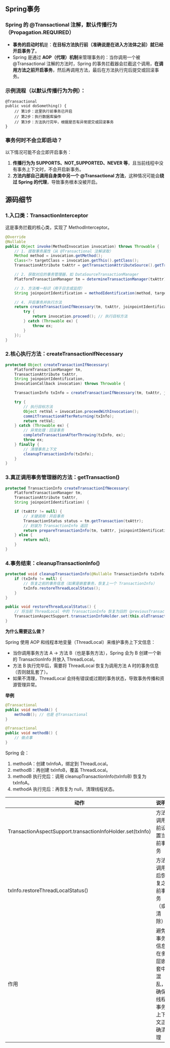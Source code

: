 ## Spring事务

### Spring 的 @Transactional 注解，默认传播行为（Propagation.REQUIRED）

- **事务的启动时机**是：**在目标方法执行前（准确说是在进入方法体之前）就已经开启事务了**。
- Spring 是通过 **AOP（代理）机制**来管理事务的：当你调用一个被 @Transactional 注解的方法时，Spring 的事务拦截器会拦截这个调用，**在调用方法之前开启事务**，然后再调用方法，最后在方法执行完后提交或回滚事务。

### **示例流程（以默认传播行为为例）：**



```
@Transactional
public void doSomething() {
    // 第1步：这里执行前事务已开启
    // 第2步：执行数据库操作
    // 第3步：方法执行完毕，根据是否有异常提交或回滚事务
}
```



### **事务何时不会立即启动？**

以下情况可能不会立即开启事务：

1. **传播行为为 SUPPORTS、NOT_SUPPORTED、NEVER 等**，且当前线程中没有事务上下文时，不会开启新事务。
2. **方法内部自己调用自身类中另一个 @Transactional 方法**，这种情况可能会**绕过 Spring 的代理**，导致事务根本没被开启。



## 源码细节

### **1.入口类：TransactionInterceptor**

这是事务拦截的核心类，实现了 MethodInterceptor。

```java
@Override
@Nullable
public Object invoke(MethodInvocation invocation) throws Throwable {
    // 1. 提取事务属性（从 @Transactional 注解读取）
    Method method = invocation.getMethod();
    Class<?> targetClass = invocation.getThis().getClass();
    TransactionAttribute txAttr = getTransactionAttributeSource().getTransactionAttribute(method, targetClass);

    // 2. 获取对应的事务管理器，如 DataSourceTransactionManager
    PlatformTransactionManager tm = determineTransactionManager(txAttr);

    // 3. 方法唯一标识（用于日志或监控）
    String joinpointIdentification = methodIdentification(method, targetClass);

    // 4. 开启事务并执行方法
    return createTransactionIfNecessary(tm, txAttr, joinpointIdentification, () -> {
        try {
            return invocation.proceed(); // 执行目标方法
        } catch (Throwable ex) {
            throw ex;
        }
    });
}
```

### **2.核心执行方法：createTransactionIfNecessary**

```java
protected Object createTransactionIfNecessary(
    PlatformTransactionManager tm, 
    TransactionAttribute txAttr,
    String joinpointIdentification,
    InvocationCallback invocation) throws Throwable {

    TransactionInfo txInfo = createTransactionIfNecessary(tm, txAttr, joinpointIdentification);

    try {
        // 执行目标方法
        Object retVal = invocation.proceedWithInvocation();
        commitTransactionAfterReturning(txInfo);
        return retVal;
    } catch (Throwable ex) {
        // 异常处理：回滚事务
        completeTransactionAfterThrowing(txInfo, ex);
        throw ex;
    } finally {
        // 清理事务上下文
        cleanupTransactionInfo(txInfo);
    }
}
```

### **3.真正调用事务管理器的方法：getTransaction()**

```java
protected TransactionInfo createTransactionIfNecessary(
    PlatformTransactionManager tm,
    TransactionAttribute txAttr,
    String joinpointIdentification) {

    if (txAttr != null) {
        // 关键调用：开启事务
        TransactionStatus status = tm.getTransaction(txAttr);
        // 封装为 TransactionInfo 返回
        return prepareTransactionInfo(tm, txAttr, joinpointIdentification, status);
    } else {
        return null;
    }
}
```

### 4.事务结束：cleanupTransactionInfo()

```java
protected void cleanupTransactionInfo(@Nullable TransactionInfo txInfo) {
    if (txInfo != null) {
        // 恢复之前的事务信息（如果是嵌套事务，恢复上一个 TransactionInfo）
        txInfo.restoreThreadLocalStatus();
    }
}
```

```java
public void restoreThreadLocalStatus() {
    // 将当前 ThreadLocal 中的 TransactionInfo 恢复为旧的（previousTransactionInfo）
    TransactionAspectSupport.transactionInfoHolder.set(this.oldTransactionInfo);
}
```

**为什么需要这么做？**

Spring 使用 AOP 和线程本地变量（ThreadLocal）来维护事务上下文信息：

- 当你调用事务方法 A -> 方法 B（也是事务方法），Spring 会为 B 创建一个新的 TransactionInfo 并放入 ThreadLocal。
- 方法 B 执行完毕后，需要将 ThreadLocal 恢复为调用方法 A 时的事务信息（否则就乱套了）。
- 如果不清理，ThreadLocal 会持有错误或过期的事务状态，导致事务传播和资源管理异常。

**举例**

```java
@Transactional
public void methodA() {
    methodB(); // 也是 @Transactional
}

@Transactional
public void methodB() {
    // 做点事
}
```

Spring 会：

1. methodA：创建 txInfoA，绑定到 ThreadLocal。
2. methodB：再创建 txInfoB，覆盖 ThreadLocal。
3. methodB 执行完后：调用 cleanupTransactionInfo(txInfoB) 恢复为 txInfoA。
4. methodA 执行完后：再恢复为 null，清理线程状态。

| **动作**                                                   | **说明**                                                 |
| ---------------------------------------------------------- | -------------------------------------------------------- |
| TransactionAspectSupport.transactionInfoHolder.set(txInfo) | 方法调用前设置当前事务                                   |
| txInfo.restoreThreadLocalStatus()                          | 方法调用后恢复之前事务（或清除）                         |
| 作用                                                       | 避免事务信息在多层嵌套中混乱，确保线程事务上下文正确清理 |
